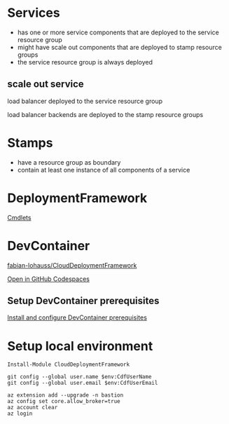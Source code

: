 # Services 
* has one or more service components that are deployed to the service resource group
* might have scale out components that are deployed to stamp resource groups
* the service resource group is always deployed

## scale out service
load balancer deployed to the service resource group

load balancer backends are deployed to the stamp resource groups

# Stamps

* have a resource group as boundary
* contain at least one instance of all components of a service

# DeploymentFramework

[Cmdlets](cmdlets/readme.md)

# DevContainer

[fabian-lohauss/CloudDeploymentFramework](https://vscode.dev/redirect?url=vscode://ms-vscode-remote.remote-containers/cloneInVolume?url=https://github.com/fabian-lohauss/CloudDeploymentFramework)

[Open in GitHub Codespaces](https://github.com/codespaces/new?repository=fabian-lohauss/CloudDeploymentFramework)

## Setup DevContainer prerequisites

[Install and configure DevContainer prerequisites](docs/readme.DevContainer.md)

# Setup local environment

```pwsh
Install-Module CloudDeploymentFramework
```

```pwsh
git config --global user.name $env:CdfUserName
git config --global user.email $env:CdfUserEmail

az extension add --upgrade -n bastion
az config set core.allow_broker=true
az account clear
az login

```
